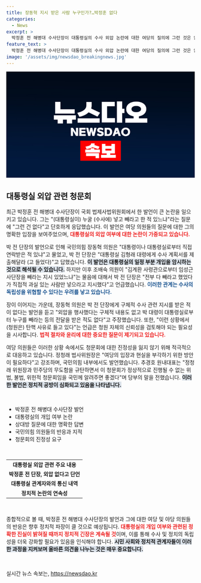 ```yaml
---
title: 장동혁 지시 받은 사람 누구인가?…박정훈 없다
categories:
  - News
excerpt: >
  박정훈 전 해병대 수사단장이 대통령실의 수사 외압 논란에 대한 여당의 질의에 그런 것은 없다고 밝혔습니다. 청문회가 어지러운 상황 속, 야당의 주장을 반박하는 여당의 목소리가 커지고 있습니다. 이 박 단장의 증언은 탄핵 청원에 어떤 영향을 미칠까요?
feature_text: >
  박정훈 전 해병대 수사단장이 대통령실의 수사 외압 논란에 대한 여당의 질의에 그런 것은 없다고 밝혔습니다. 청문회가 어지러운 상황 속, 야당의 주장을 반박하는 여당의 목소리가 커지고 있습니다. 이 박 단장의 증언은 탄핵 청원에 어떤 영향을 미칠까요?
image: '/assets/img/newsdao_breakingnews.jpg'
---
```


<p><img src="/assets/img/newsdao_breakingnews.jpg" alt="pcversion 속보" /></p>

<h2 data-ke-size="size26">대통령실 외압 관련 청문회</h2>

<p data-ke-size="size16">최근 박정훈 전 해병대 수사단장이 국회 법제사법위원회에서 한 발언이 큰 논란을 일으키고 있습니다. 그는 "(대통령실이) 누굴 (수사에) 넣고 빼라고 한 적 있느냐"라는 질문에 "그런 건 없다"고 단호하게 응답했습니다. 이 발언은 여당 의원들의 질문에 대한 그의 명확한 입장을 보여주었으며, <b><span style="color: #ee2323;">대통령실의 외압 여부에 대한 논란이 가중되고 있습니다.</span></b> </p>

<p data-ke-size="size16">박 전 단장의 발언으로 인해 국민의힘 장동혁 의원은 "대통령이나 대통령실로부터 직접 연락받은 적 있냐"고 물었고, 박 전 단장은 "대통령실 김형래 대령에게 수사 계획서를 제출해달라 (고 들었다)"고 답했습니다. <b><span style="background-color: #21538527;">이 발언은 대통령실의 일정 부분 개입을 암시하는 것으로 해석될 수 있습니다.</span></b> 하지만 이후 조배숙 의원이 "김계환 사령관으로부터 임성근 사단장을 빼라는 지시 있었느냐"는 물음에 대해서 박 전 단장은 "전부 다 빼라고 했었다가 직접적 과실 있는 사람만 넣으라고 지시했다"고 언급했습니다. <b><span style="color: #1a5490;">이러한 관계는 수사의 독립성을 위협할 수 있다는 우려를 낳고 있습니다.</span></b> </p>

<p data-ke-size="size16">장이 이어지는 가운데, 장동혁 의원은 박 전 단장에게 구체적 수사 관련 지시를 받은 적이 없다는 발언을 듣고 "외압을 행사했다는 구체적 내용도 없고 박 대령이 대통령실로부터 누구를 빼라는 등의 전달을 받은 적도 없다"고 주장했습니다. 또한, "이런 상황에서 (청원은) 탄핵 사유로 들고 있다"는 언급은 청원 자체의 신뢰성을 검토해야 되는 필요성을 시사합니다. <b><span style="color: #ee2323;">법적 절차와 윤리에 대한 중요한 질문이 제기되고 있습니다.</span></b> </p>

<p data-ke-size="size16">여당 의원들은 이러한 상황 속에서도 청문회에 대한 진정성을 잃지 않기 위해 적극적으로 대응하고 있습니다. 정청래 법사위원장은 "여당의 입장과 현실을 부각하기 위한 방안이 필요하다"고 강조하며, 국민의힘 내부에서도 발언했습니다. 추경호 원내대표는 "정청래 위원장과 민주당의 무도함을 규탄하면서 이 청문회가 정상적으로 진행될 수 없는 위법, 불법, 위헌적 청문회임을 국민께 알려주면 좋겠다"며 당부의 말을 전했습니다. <b><span style="background-color: #21538527;">이러한 발언은 정치적 공방이 심화되고 있음을 나타냅니다.</span></b> </p>

<p data-ke-size="size16">&nbsp;</p>

<ul>
  <li>박정훈 전 해병대 수사단장 발언</li>
  <li>대통령실의 개입 여부 논란</li>
  <li>상대방 질문에 대한 명확한 답변</li>
  <li>국민의힘 의원들의 반응과 지적</li>
  <li>청문회의 진정성 요구</li>
</ul>

<p data-ke-size="size16">&nbsp;</p>

<table style="width: 100%">
  <tr>
    <td style="text-align: center; height: 17px;"><b>대통령실 외압 관련 주요 내용</b></td>
  </tr>
  <tr>
    <td style="text-align: center; height: 17px;"><b>박정훈 전 단장, 외압 없다고 단언</b></td>
  </tr>
  <tr>
    <td style="text-align: center; height: 17px;"><b>대통령실 관계자와의 통신 내역</b></td>
  </tr>
  <tr>
    <td style="text-align: center; height: 17px;"><b>정치적 논란의 연속성</b></td>
  </tr>
</table>

<p data-ke-size="size16">&nbsp;</p>

<p data-ke-size="size16">종합적으로 볼 때, 박정훈 전 해병대 수사단장의 발언과 그에 대한 여당 및 야당 의원들의 반응은 향후 정치적 파장이 클 것으로 예상됩니다. <b><span style="color: #ee2323;">대통령실의 개입 여부와 관련된 정확한 진실이 밝혀질 때까지 정치적 긴장은 계속될 것</span></b>이며, 이를 통해 수사 및 정치의 독립성을 더욱 강화할 필요가 있음을 인식해야 합니다. <b><span style="background-color: #21538527;">시민 사회와 정치적 관계자들이 이러한 과정을 지켜보며 올바른 의견을 나누는 것은 매우 중요합니다.</span></b> </p>

<p data-ke-size="size16">&nbsp;</p>
실시간 뉴스 속보는, <a href="https://newsdao.kr" rel="dofollow">https://newsdao.kr</a>


